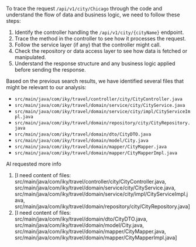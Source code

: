 To trace the request `/api/v1/city/Chicago` through the code and understand the flow of data and business logic, we need to follow these steps:

1. Identify the controller handling the `/api/v1/city/{cityName}` endpoint.
2. Trace the method in the controller to see how it processes the request.
3. Follow the service layer (if any) that the controller might call.
4. Check the repository or data access layer to see how data is fetched or manipulated.
5. Understand the response structure and any business logic applied before sending the response.

Based on the previous search results, we have identified several files that might be relevant to our analysis:

- `src/main/java/com/iky/travel/controller/city/CityController.java`
- `src/main/java/com/iky/travel/domain/service/city/CityService.java`
- `src/main/java/com/iky/travel/domain/service/city/impl/CityServiceImpl.java`
- `src/main/java/com/iky/travel/domain/repository/city/CityRepository.java`
- `src/main/java/com/iky/travel/domain/dto/CityDTO.java`
- `src/main/java/com/iky/travel/domain/model/City.java`
- `src/main/java/com/iky/travel/domain/mapper/CityMapper.java`
- `src/main/java/com/iky/travel/domain/mapper/CityMapperImpl.java`

AI requested more info
1. [I need content of files: <file>src/main/java/com/iky/travel/controller/city/CityController.java</file>, <file>src/main/java/com/iky/travel/domain/service/city/CityService.java</file>, <file>src/main/java/com/iky/travel/domain/service/city/impl/CityServiceImpl.java</file>, <file>src/main/java/com/iky/travel/domain/repository/city/CityRepository.java</file>]
2. [I need content of files: <file>src/main/java/com/iky/travel/domain/dto/CityDTO.java</file>, <file>src/main/java/com/iky/travel/domain/model/City.java</file>, <file>src/main/java/com/iky/travel/domain/mapper/CityMapper.java</file>, <file>src/main/java/com/iky/travel/domain/mapper/CityMapperImpl.java</file>]